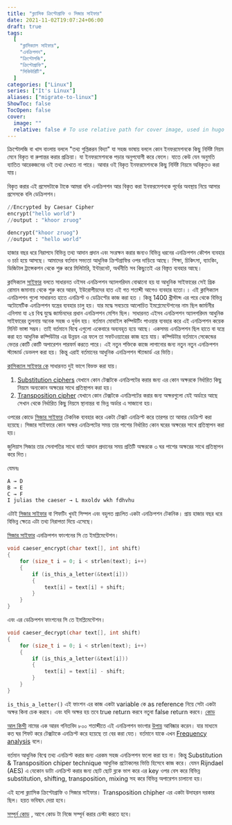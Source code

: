 ```yaml
---
title: "ক্ল্যাসিক ক্রিপ্টোগ্রাফি ও সিজার সাইফার"
date: 2021-11-02T19:07:24+06:00
draft: true
tags:
  [
    "ক্লাসিক্যাল সাইফার",
    "এনক্রিপশন",
    "ক্রিপ্টোলজি",
    "ক্রিপ্টোগ্রাফি",
    "সিকিউরিটি",
  ]
categories: ["Linux"]
series: ["It's Linux"]
aliases: ["migrate-to-linux"]
ShowToc: false
TocOpen: false
cover:
  image: ""
  relative: false # To use relative path for cover image, used in hugo Page-bundles
---
```


ক্রিপ্টোলজি বা খাস বাংলায় বললে "তথ্য গুপ্তিকরন বিদ্যা" যা সহজ ভাষায় বললে কোন ইনফরমেশনকে কিছু নির্দিষ্ট নিয়ম মেনে বিকৃত বা রুপান্তর করার প্রক্রিয়া। যা ইনফরমেশনকে পড়ার অনুপযোগী করে ফেলে। যাতে কেউ যেন অনুমতি ব্যাতিত আরেকজনের ওই তথ্য দেখতে না পারে। আবার ওই বিকৃত ইনফরমেশনকে কিছু নির্দিষ্ট নিয়মে অবিকৃতও করা যায়।

বিকৃত করার এই প্রসেসটাকে টাকে আমরা বলি এনক্রিপশন আর বিকৃত করা ইনফরমেশনকে পূর্বের অবস্থায় নিয়ে আসার প্রসেসকে বলি ডেক্রিপশন।

```python
//Encrypted by Caesar Cipher
encrypt("hello world")
//output : "khoor zruog"

dencrypt("khoor zruog")
//output : "hello world"
```

হাজার বছর ধরে নিরাপদে বিভিন্ন তথ্য আদান প্রদান এবং সংরক্ষন করার জন্যও বিভিন্ন ধরনের এনক্রিপশন কৌশল ব্যবহার ও চর্চা হয়ে আসছে। আমাদের বর্তমান সভ্যতা আধুনিক ক্রিপ্টগ্রাফির ওপর দাড়িয়ে আছে। শিক্ষা, চিকিৎসা, ব্যাংকিং, ডিজিটাল ট্রান্সেকশন থেকে শুরু করে মিলিটারি, ইন্টারনেট, অর্থনীতি সব কিছুতেই এর বিস্তৃত ব্যবহার আছে।

ক্লাসিক্যাল [সাইফার](https://en.wikipedia.org/wiki/Cipher) বলতে সাধারনত ওইসব এনক্রিপশন অ্যালগরিদম বোঝানো হয় যা আধুনিক সাইফারের সেই গ্রিক রোমান জমানায় থেকে শুরু করে আরব, ইউরোপীয়দের হাত এই গত শতাব্দী আগেও ব্যবহার হতো।। এই ক্লাসিক্যাল এনক্রিপশন গুলো সাধারনত হাতে এনক্রিপ্ট ও ডেক্রিপ্টের কাজ করা হত । কিন্তু 1400 খ্রীস্টাব্দ এর পরে থেকে বিভিন্ন অটোমেটিক এনক্রিপশন যন্ত্রের ব্যবহার চালু হয়। যার মদ্ধে সবচেয়ে আলোচিত ইমপ্লেমেন্টেশনের নাম ছিল জার্মানীর এনিগমা যা ২য় বিশ্ব যুদ্ধে জার্মানদের প্রধান এনক্রিপশন মেশিন ছিল। সাধারনত এইসব এনক্রিপশন অ্যালগরিদম আধুনিক সাইফারের তুলনায় অনেক সহজ ও দুর্বল হয়। বর্তমান মোবাইল কম্পিউটিং পাওয়ার ব্যবহার করে এই এনক্রিপশন কয়েক মিনিট ভাঙ্গা সম্ভব। তাই বর্তমানে বিশ্বে এগুলো একেবারে অব্যবহৃত হয়ে আছে। একসময় এনক্রিপশন ছিল হাতে বা যন্ত্রে করা হত আধুনিক কম্পিউটার এর উন্নয়ন এর ফলে তা সফটওয়্যারের কাজ হয়ে যায়। কম্পিউটার বর্তমানে সেকেন্ডের ভেতর কোটি কোটি অপারেশন পারফর্ম করতে পারে। এই নতুন শক্তিকে কাজে লাগানোর জন্য নতুন নতুন এনক্রিপশন স্ট্যান্ডার্ড ডেভলপ করা হয়। কিন্তু এরাই বর্তমানের আধুনিক এনক্রিপশন স্ট্যান্ডার্ড এর ভিত্তি।

[ক্লাসিক্যাল সাইফার কে](https://en.wikipedia.org/wiki/Classical_cipher#Types_of_classical_ciphers) সাধারনত দুই ভাগে বিভক্ত করা যায়।

1. [Substitution ciphers](https://en.wikipedia.org/wiki/Classical_cipher#Substitution_ciphers) যেখানে কোন টেক্সটকে এনক্রিপটের করার জন্য এর কোন
   অক্ষরকে নির্ধারিত কিছু নিয়মে অন্যকোন অক্ষরের সাথে প্রতিস্থাপন করা হয়।
2. [Transposition cipher](https://en.wikipedia.org/wiki/Classical_cipher#Transposition_ciphers) যেখানে কোন টেক্সটকে এনক্রিপটের করার জন্য অক্ষরগুলো যেই অর্ডারে আছে সেখান থেকে নির্ধারিত কিছু নিয়মে স্থানান্তর বা ভিন্ন অর্ডার এ সাজানো হয়।

ওপরের কোডে [সিজার সাইফার](https://en.wikipedia.org/wiki/Caesar_cipher) টেকনিক ব্যবহার করে একটা টেক্সট এনক্রিপ্ট করে তারপর তা আবার ডেক্রিপ্ট করা হয়েছে। সিজার সাইফারে কোন অক্ষর এনক্রিপটের সময় তার পাশের নির্ধারিত কোন ঘরের অক্ষরের সাথে প্রতিস্থাপন করা হয়।

জুলিয়াস সিজার তার সেনাপতির সাথে বার্তা আদান প্রদানের সময় প্রতিটি অক্ষরকে ৩ ঘর পাশের অক্ষরের সাথে প্রতিস্থাপন করে দিত।

যেমনঃ

```tex
A → D
B → E
C → F
I julias the caeser → L mxoldv wkh fdhvhu
```

এটাই [সিজার সাইফার](https://en.wikipedia.org/wiki/Caesar_cipher) বা শিফটিং খুবই সিম্পল এবং বহুলত প্রচলিত একটা এনক্রিপশন টেকনিক। প্রায় হাজার বছর ধরে বিভিন্ন ক্ষেত্রে এটা তথ্য নিরাপত্তা দিয়ে এসেছে।

[সিজার সাইফার](https://en.wikipedia.org/wiki/Caesar_cipher) এনক্রিপশন ফাংশনের সি তে ইমপ্লিমেন্টেশন।

```c
void caeser_encrypt(char text[], int shift)
{
    for (size_t i = 0; i < strlen(text); i++)
    {
        if (is_this_a_letter(&text[i]))
        {
            text[i] = text[i] + shift;
        }
    }
}

```

এবং এর ডেক্রিপশন ফাংশনের সি তে ইমপ্লিমেন্টেশন।

```c
void caeser_decrypt(char text[], int shift)
{
    for (size_t i = 0; i < strlen(text); i++)
    {
        if (is_this_a_letter(&text[i]))
        {
            text[i] = text[i] - shift;
        }
    }
}
```

`is_this_a_letter()` এই ফাংশন এর কাজ একটা variable কে as reference নিয়ে সেটা একটা অক্ষর কিনা চেক করবে। এবং যদি অক্ষর হয় তবে true return করবে নতুবা false return করবে। [কোড](https://gist.github.com/JonyBepary/8d392980d9ef92476bfdf757d1f18156)

[আল কিন্দী](https://en.wikipedia.org/wiki/Al-Kindi) নামের এক আরব গনিতবিদ ৮০০ শতাব্দীতে এই এনক্রিপশন ভাংগার [উপায়](https://en.wikipedia.org/wiki/Al-Kindi#Cryptography) আবিষ্কার করেন। যার মাধ্যমে কত ঘর শিফট করে টেক্সটাকে এনক্রিপ্ট করে হয়েছে তা বের করা যেত। বর্তমানে যাকে এখন [Frequency analysis](https://en.wikipedia.org/wiki/Frequency_analysis) বলে।

বর্তমান আধুনিক বিশ্বে তথ্য এনক্রিপ্ট করার জন্য এরকম সহজ এনক্রিপশন ফলো করা হয় না। কিন্তু Substitution & Transposition chiper technique আধুনিক প্রটোকলের ভিত্তি হিসেবে কাজ করে। যেমন Rijndael (AES) এ যেকোন ডাটা এনক্রিপ্ট করার জন্য ছোট ছোট ব্লকে ভাগ করে এর key ওপর বেস করে বিভিন্ন substitution, shifting, transposition, mixing সহ করে বিভিন্ন অপারেশন চালানো হয়।

এই হলো ক্ল্যাসিক ক্রিপ্টোগ্রাফি ও সিজার সাইফার। Transposition chipher এর একটা উদাহরন দরকার ছিল। হয়ত ভবিষ্যৎ দেয়া হবে।

[সম্পূর্ন কোড](https://github.com/JonyBepary/Mcod/blob/main/C/caeser_chipher.c) , আগে কোড টা নিজে সম্পূর্ন করার চেস্টা করতে হবে।
